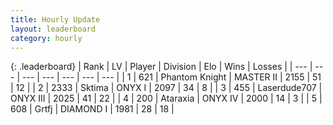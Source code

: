 ```yaml
---
title: Hourly Update
layout: leaderboard
category: hourly
---
```


{: .leaderboard}
| Rank | LV | Player | Division | Elo | Wins | Losses |
| --- | --- | --- | --- | --- | --- | --- |
| <span data-change="0">1</span> | 621 | <span title="ID: 742939">Phantom Knight</span> | MASTER II | <span data-change="0">2155</span> | <span data-change="0">51</span> | <span data-change="0">12</span> |
| <span data-change="0">2</span> | 2333 | <span title="ID: 353063">Sktima</span> | ONYX I | <span data-change="16">2097</span> | <span data-change="2">34</span> | <span data-change="0">8</span> |
| <span data-change="0">3</span> | 455 | <span title="ID: 372321">Laserdude707</span> | ONYX III | <span data-change="0">2025</span> | <span data-change="0">41</span> | <span data-change="0">22</span> |
| <span data-change="0">4</span> | 200 | <span title="ID: 745153">Ataraxia</span> | ONYX IV | <span data-change="0">2000</span> | <span data-change="0">14</span> | <span data-change="0">3</span> |
| <span data-change="2">5</span> | 608 | <span title="ID: 742306">Grtfj</span> | DIAMOND I | <span data-change="6">1981</span> | <span data-change="2">28</span> | <span data-change="1">18</span> |